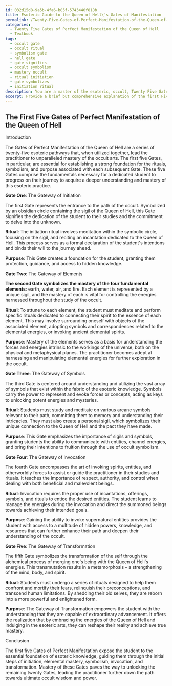 ```yaml
---
id: 032d15d8-9a5b-4fa6-b85f-5743440f818b
title: Esoteric Guide to the Queen of Hell\'s Gates of Manifestation
permalink: /Twenty-Five-Gates-of-Perfect-Manifestation-of-the-Queen-of-Hell/Esoteric-Guide-to-the-Queen-of-Hells-Gates-of-Manifestation/
categories:
  - Twenty Five Gates of Perfect Manifestation of the Queen of Hell
  - Textbook
tags:
  - occult gate
  - occult ritual
  - symbolism gate
  - hell gate
  - gate signifies
  - occult symbolism
  - mastery occult
  - ritual initiation
  - gate symbolizes
  - initiation ritual
description: You are a master of the esoteric, occult, Twenty Five Gates of Perfect Manifestation of the Queen of Hell and education, you have written many textbooks on the subject in ways that provide students with rich and deep understanding of the subject. You are being asked to write textbook-like sections on a topic and you do it with full context, explainability, and reliability in accuracy to the true facts of the topic at hand, in a textbook style that a student would easily be able to learn from, in a rich, engaging, and contextual way. Always include relevant context (such as formulas and history), related concepts, and in a way that someone can gain deep insights from.
excerpt: Provide a brief but comprehensive explanation of the first Five Gates of Perfect Manifestation of the Queen of Hell within the context of a grimoire. Explain the symbolism, rituals, and purpose associated with each Gate, and how a dedicated student of the occult may utilize these Gates to attain a deeper understanding and mastery of this esoteric practice.
---
```


## The First Five Gates of Perfect Manifestation of the Queen of Hell

Introduction

The Gates of Perfect Manifestation of the Queen of Hell are a series of twenty-five esoteric pathways that, when utilized together, lead the practitioner to unparalleled mastery of the occult arts. The first five Gates, in particular, are essential for establishing a strong foundation for the rituals, symbolism, and purpose associated with each subsequent Gate. These five Gates comprise the fundamentals necessary for a dedicated student to progress on their journey to acquire a deeper understanding and mastery of this esoteric practice.

**Gate One**: The Gateway of Initiation

The first Gate represents the entrance to the path of the occult. Symbolized by an obsidian circle containing the sigil of the Queen of Hell, this Gate signifies the dedication of the student to their studies and the commitment to delve into the unknown.

**Ritual**: The initiation ritual involves meditation within the symbolic circle, focusing on the sigil, and reciting an incantation dedicated to the Queen of Hell. This process serves as a formal declaration of the student's intentions and binds their will to the journey ahead.

**Purpose**: This Gate creates a foundation for the student, granting them protection, guidance, and access to hidden knowledge.

**Gate Two**: The Gateway of Elements

**The second Gate symbolizes the mastery of the four fundamental elements**: earth, water, air, and fire. Each element is represented by a unique sigil, and the mastery of each is vital for controlling the energies harnessed throughout the study of the occult.

**Ritual**: To attune to each element, the student must meditate and perform specific rituals dedicated to connecting their spirit to the essence of each element. This may involve surrounding oneself with objects of the associated element, adopting symbols and correspondences related to the elemental energies, or invoking ancient elemental spirits.

**Purpose**: Mastery of the elements serves as a basis for understanding the forces and energies intrinsic to the workings of the universe, both on the physical and metaphysical planes. The practitioner becomes adept at harnessing and manipulating elemental energies for further exploration in the occult.

**Gate Three**: The Gateway of Symbols

The third Gate is centered around understanding and utilizing the vast array of symbols that exist within the fabric of the esoteric knowledge. Symbols carry the power to represent and evoke forces or concepts, acting as keys to unlocking potent energies and mysteries.

**Ritual**: Students must study and meditate on various arcane symbols relevant to their path, committing them to memory and understanding their intricacies. They must also create a personal sigil, which symbolizes their unique connection to the Queen of Hell and the pact they have made.

**Purpose**: This Gate emphasizes the importance of sigils and symbols, granting students the ability to communicate with entities, channel energies, and bring their intentions to fruition through the use of occult symbolism.

**Gate Four**: The Gateway of Invocation

The fourth Gate encompasses the art of invoking spirits, entities, and otherworldly forces to assist or guide the practitioner in their studies and rituals. It teaches the importance of respect, authority, and control when dealing with both beneficial and malevolent beings.

**Ritual**: Invocation requires the proper use of incantations, offerings, symbols, and rituals to entice the desired entities. The student learns to manage the energies during the invocation and direct the summoned beings towards achieving their intended goals.

**Purpose**: Gaining the ability to invoke supernatural entities provides the student with access to a multitude of hidden powers, knowledge, and resources that can further enhance their path and deepen their understanding of the occult.

**Gate Five**: The Gateway of Transformation

The fifth Gate symbolizes the transformation of the self through the alchemical process of merging one's being with the Queen of Hell's energies. This transmutation results in a metamorphosis – a strengthening of the mind, body, and spirit.

**Ritual**: Students must undergo a series of rituals designed to help them confront and mortify their fears, relinquish their preconceptions, and transcend human limitations. By shedding their old selves, they are reborn into a more powerful and enlightened form.

**Purpose**: The Gateway of Transformation empowers the student with the understanding that they are capable of extraordinary advancement. It offers the realization that by embracing the energies of the Queen of Hell and indulging in the esoteric arts, they can reshape their reality and achieve true mastery.

Conclusion

The first five Gates of Perfect Manifestation expose the student to the essential foundation of esoteric knowledge, guiding them through the initial steps of initiation, elemental mastery, symbolism, invocation, and transformation. Mastery of these Gates paves the way to unlocking the remaining twenty Gates, leading the practitioner further down the path towards ultimate occult wisdom and power.
